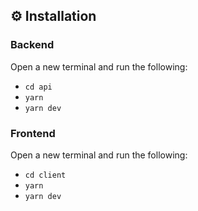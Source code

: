 ## ⚙️ Installation 
### Backend
Open a new terminal and run the following: 
- `cd api`
- `yarn`
- `yarn dev`

### Frontend
Open a new terminal and run the following: 
- `cd client`
- `yarn`
- `yarn dev`
